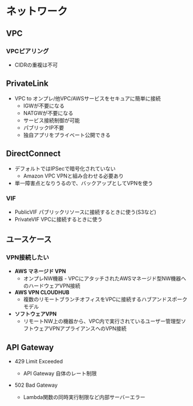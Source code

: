 # ネットワーク

## VPC

### VPCピアリング

- CIDRの重複は不可

## PrivateLink

- VPC to オンプレ/他VPC/AWSサービスをセキュアに簡単に接続
  - IGWが不要になる
  - NATGWが不要になる
  - サービス接続制御が可能
  - パブリックIP不要
  - 独自アプリをプライベート公開できる

## DirectConnect

- デフォルトではIPSecで暗号化されていない
  - Amazon VPC VPNと組み合わせる必要あり
- 単一障害点となりうるので、バックアップとしてVPNを使う

### VIF

- PublicVIF パブリックリソースに接続するときに使う(S3など)
- PrivateVIF VPCに接続するときに使う

## ユースケース

### VPN接続したい

- **AWS マネージド VPN**
  - オンプレNW機器 - VPCにアタッチされたAWSマネージド型NW機器へのハードウェアVPN接続
- **AWS VPN CLOUDHUB**
  - 複数のリモートブランチオフィスをVPCに接続するハブアンドスポークモデル
- **ソフトウェアVPN**
  - リモートNW上の機器から、VPC内で実行されているユーザー管理型ソフトウェアVPNアプライアンスへのVPN接続

## API Gateway

- 429 Limit Exceeded
  - API Gateway 自体のレート制限

- 502 Bad Gateway
  - Lambda関数の同時実行制限など内部サーバーエラー
  